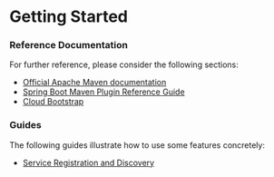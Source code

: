 # Getting Started

### Reference Documentation
For further reference, please consider the following sections:

* [Official Apache Maven documentation](https://maven.apache.org/guides/index.html)
* [Spring Boot Maven Plugin Reference Guide](https://docs.spring.io/spring-boot/docs/2.2.0.RELEASE/maven-plugin/)
* [Cloud Bootstrap](https://spring.io/projects/spring-cloud-commons)

### Guides
The following guides illustrate how to use some features concretely:

* [Service Registration and Discovery](https://spring.io/guides/gs/service-registration-and-discovery/)

